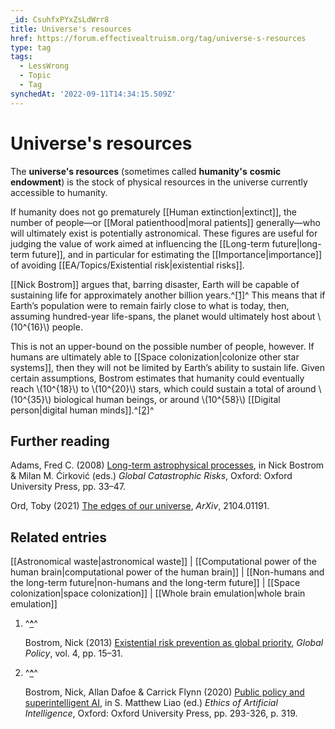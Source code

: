 ```yaml
---
_id: CsuhfxPYxZsLdWrr8
title: Universe's resources
href: https://forum.effectivealtruism.org/tag/universe-s-resources
type: tag
tags:
  - LessWrong
  - Topic
  - Tag
synchedAt: '2022-09-11T14:34:15.509Z'
---
```

# Universe's resources

The **universe's resources** (sometimes called **humanity's** **cosmic endowment**) is the stock of physical resources in the universe currently accessible to humanity.

If humanity does not go prematurely [[Human extinction|extinct]], the number of people—or [[Moral patienthood|moral patients]] generally—who will ultimately exist is potentially astronomical. These figures are useful for judging the value of work aimed at influencing the [[Long-term future|long-term future]], and in particular for estimating the [[Importance|importance]] of avoiding [[EA/Topics/Existential risk|existential risks]].

[[Nick Bostrom]] argues that, barring disaster, Earth will be capable of sustaining life for approximately another billion years.^[\[1\]](#fnqq49bekfnys)^ This means that if Earth’s population were to remain fairly close to what is today, then, assuming hundred-year life-spans, the planet would ultimately host about \\(10^{16}\\) people.

This is not an upper-bound on the possible number of people, however. If humans are ultimately able to [[Space colonization|colonize other star systems]], then they will not be limited by Earth’s ability to sustain life. Given certain assumptions, Bostrom estimates that humanity could eventually reach \\(10^{18}\\) to \\(10^{20}\\) stars, which could sustain a total of around \\(10^{35}\\) biological human beings, or around \\(10^{58}\\) [[Digital person|digital human minds]].^[\[2\]](#fnwtdkclefh2f)^

Further reading
---------------

Adams, Fred C. (2008) [Long-term astrophysical processes](https://en.wikipedia.org/wiki/Special:BookSources/9780198570509), in Nick Bostrom & Milan M. Ćirković (eds.) *Global Catastrophic Risks*, Oxford: Oxford University Press, pp. 33–47.

Ord, Toby (2021) [The edges of our universe](https://arxiv.org/abs/2104.01191), *ArXiv*, 2104.01191.

Related entries
---------------

[[Astronomical waste|astronomical waste]] | [[Computational power of the human brain|computational power of the human brain]] | [[Non-humans and the long-term future|non-humans and the long-term future]] | [[Space colonization|space colonization]] | [[Whole brain emulation|whole brain emulation]]

1.  ^**[^](#fnrefqq49bekfnys)**^
    
    Bostrom, Nick (2013) [Existential risk prevention as global priority](http://doi.org/10.1111/1758-5899.12002), *Global Policy*, vol. 4, pp. 15–31.
    
2.  ^**[^](#fnrefwtdkclefh2f)**^
    
    Bostrom, Nick, Allan Dafoe & Carrick Flynn (2020) [Public policy and superintelligent AI](http://doi.org/10.1093/oso/9780190905033.003.0011), in S. Matthew Liao (ed.) *Ethics of Artificial Intelligence*, Oxford: Oxford University Press, pp. 293-326, p. 319.